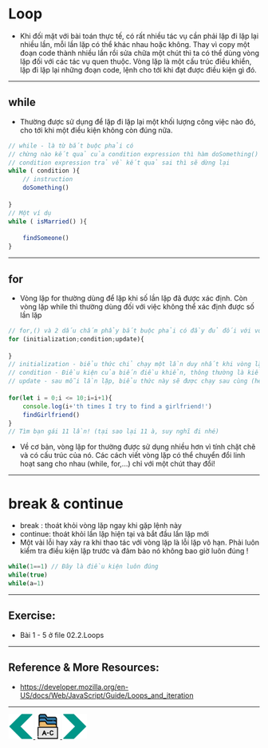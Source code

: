 # Loop
- Khi đối mặt với bài toán thực tế, có rất nhiều tác vụ cần phải lặp đi lặp lại nhiều lần, mỗi lần lặp có thể khác nhau hoặc không. Thay vì copy một đoạn code thành nhiều lần rồi sửa chữa một chút thì ta có thể dùng vòng lặp đối với các tác vụ quen thuộc. Vòng lặp là một cấu trúc điều khiển, lặp đi lặp lại những đoạn code, lệnh cho tới khi đạt được điều kiện gì đó. 

---

## while 
- Thường được sử dụng để lặp đi lặp lại một khối lượng công việc nào đó, cho tới khi một điều kiện không còn đúng nữa.

```js
// while - là từ bắt buộc phải có
// chừng nào kết quả của condition expression thì hàm doSomething() sẽ lặp lại liên tục cho tới khi 
// condition expression trả về kết quả sai thì sẽ dừng lại
while ( condition ){
    // instruction
    doSomething()
    
}
// Một ví dụ
while ( isMarried() ){
    
    findSomeone()
}

```

---

## for 
- Vòng lặp for thường dùng để lặp khi số lần lặp đã được xác định. Còn vòng lặp while thì thường dùng đối với việc không thể xác định được số lần lặp 

```js
// for,() và 2 dấu chấm phẩy bắt buộc phải có đầy đủ đối với vòng lặp for cổ điển 
for (initialization;condition;update){

}
// initialization - biểu thức chỉ chạy một lần duy nhất khi vòng lặp bắt đầu, thông thường để khai báo biến điều khiển
// condition - Điều kiện của biến điều khiển, thông thường là kiểm tra xem đã đủ số lần lặp chưa
// update - sau mỗi lần lặp, biểu thức này sẽ được chạy sau cùng (hết đoạn code ở trong thân vòng lặp), thường dùng để cập nhật biến điều khiển tăng hoặc giảm

for(let i = 0;i <= 10;i=i+1){
    console.log(i+'th times I try to find a girlfriend!')
    findGirlfriend()
}
// Tìm bạn gái 11 lần! (tại sao lại 11 à, suy nghĩ đi nhé)
```

- Về cơ bản, vòng lặp for thường được sử dụng nhiều hơn vì tính chặt chẽ và có cấu trúc của nó. Các cách viết vòng lặp có thể chuyển đổi linh hoạt sang cho nhau (while, for,...) chỉ với một chút thay đổi!

---

# break & continue
- break : thoát khỏi vòng lặp ngay khi gặp lệnh này
- continue: thoát khỏi lần lặp hiện tại và bắt đầu lần lặp mới
- Một vài lỗi hay xảy ra khi thao tác với vòng lặp là lỗi lặp vô hạn. Phải luôn kiểm tra điều kiện lặp trước và đảm bảo nó không bao giờ luôn đúng !
```js
while(1==1) // Đây là điều kiện luôn đúng
while(true)
while(a=1)

```

---

## Exercise:
- Bài 1 - 5 ở file 02.2.Loops
---

## Reference & More Resources: 
* https://developer.mozilla.org/en-US/docs/Web/JavaScript/Guide/Loops_and_iteration
---
<!-- Navigator -->
<div>
<a href="Lecture-06.1.Branching.md">
    <img width=50 src="../sources/left-arrow.svg" >
</a>
<a href="..">
    <img width=50 src="../sources/index.svg" >
</a>
<a href="Lecture-07.1.Object.md">
    <img  width=50 src="../sources/right-arrow.svg">
    </a>
</div>
<!-- Navigator -->